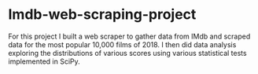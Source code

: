 # Imdb-web-scraping-project

For this project I built a web scraper to gather data from IMdb and scraped data for the most popular 10,000 films of 2018. I then did data analysis exploring the distributions of various scores using various statistical tests implemented in SciPy.
